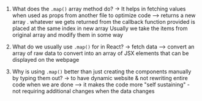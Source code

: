 1. What does the `.map()` array method do?
-> It helps in fetching values when used as props from another file to optimize code
--> returns a new array . whatever we gets returned from the callback function provided is
placed at the same index in new array
    Usually we take the items from original array and modify them in some way

2. What do we usually use `.map()` for in React?
-> fetch data
--> convert an array of raw data to convert into an array of JSX elements 
that can be displayed on the webpage 


3. Why is using `.map()` better than just creating the components
   manually by typing them out?
-> to have dynamic website & not rewriting entire code when we are done
--> it makes the code more "self sustaining" - not requiring additional changes
when the data changes

